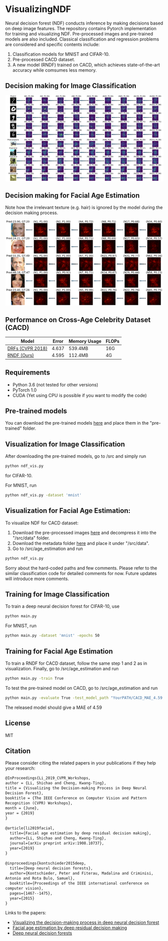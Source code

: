 # VisualizingNDF
Neural decision forest (NDF) conducts inference by making decisions based on deep image features. The repository contains Pytorch implementation for training and visualizing NDF. Pre-processed images and pre-trained models are also included. Classical classification and regression problems are considered and specific contents include:  
1. Classification models for MNIST and CIFAR-10. 
2. Pre-processed CACD dataset.
3. A new model (RNDF) trained on CACD, which achieves state-of-the-art accuracy while comsumes less memory. 

## Decision making for Image Classification
<div align="center">
    <img src="images/mnist_results.png">
</div>
<div align="center">
    <img src="images/cifar10_results.png">
</div>

## Decision making for Facial Age Estimation
Note how the irrelevant texture (e.g. hair) is ignored by the model during the decision making process.
<div align="center">
    <img src="images/cacd_final1.png">
</div>

## Performance on Cross-Age Celebrity Dataset (CACD)
| Model             | Error        | Memory Usage | FLOPs
| ----------------- | ----------- | ----------- | ----------- |
| [DRFs (CVPR 2018)](https://github.com/shenwei1231/caffe-DeepRegressionForests)    | 4.637      | 539.4MB | 16G
| [RNDF (Ours)](https://arxiv.org/abs/1908.10737)             | 4.595      | 112.4MB | 4G

## Requirements
* Python 3.6 (not tested for other versions)
* PyTorch 1.0 
* CUDA (Yet using CPU is possible if you want to modify the code)

## Pre-trained models
You can download the pre-trained models [here](https://drive.google.com/drive/folders/1DM6wVSknkYBqGf1UwHQgJNUp40sYDMrv?usp=sharing) and place them in the "pre-trained" folder.

## Visualization for Image Classification
After downloading the pre-trained models, go to /src and
simply run 
```bash
python ndf_vis.py 
```
for CIFAR-10.

For MNIST, run 
```bash
python ndf_vis.py -dataset 'mnist'
```
## Visualization for Facial Age Estimation:
To visualize NDF for CACD dataset:
1. Download the pre-processed images [here](https://drive.google.com/file/d/1OBu62cpnaMl5EX8EsjfEenRVv9rk3trt/view?usp=sharing) and decompress it into the "/src/data" folder.
2. Download the metadata folder [here](https://drive.google.com/drive/folders/1s_Ml82O4FVkC34PCE4ttrYhta3EKeYdo?usp=sharing) and place it under "/src/data".
3. Go to /src/age_estimation and run
```bash
python ndf_vis.py 
```
Sorry about the hard-coded paths and few comments. Please refer to the similar classification code for detailed comments for now. Future updates will introduce more comments.

## Training for Image Classification
To train a deep neural decision forest for CIFAR-10, use 
```bash
python main.py
```
For MNIST, run 
```bash
python main.py -dataset 'mnist' -epochs 50
```

## Training for Facial Age Estimation
To train a RNDF for CACD dataset, follow the same step 1 and 2 as in visualization. Finally, go to /src/age_estimation and run
```bash
python main.py -train True
```
To test the pre-trained model on CACD, go to /src/age_estimation and run
```bash
python main.py -evaluate True -test_model_path "YourPATH/CACD_MAE_4.59.pth"
```
The released model should give a MAE of 4.59
## License
MIT

## Citation
Please consider citing the related papers in your publications if they help your research:

    @InProceedings{Li_2019_CVPR_Workshops,
    author = {Li, Shichao and Cheng, Kwang-Ting},
    title = {Visualizing the Decision-making Process in Deep Neural Decision Forest},
    booktitle = {The IEEE Conference on Computer Vision and Pattern Recognition (CVPR) Workshops},
    month = {June},
    year = {2019}
    }
    
    @article{li2019facial,
      title={Facial age estimation by deep residual decision making},
      author={Li, Shichao and Cheng, Kwang-Ting},
      journal={arXiv preprint arXiv:1908.10737},
      year={2019}
    }
    
    @inproceedings{kontschieder2015deep,
      title={Deep neural decision forests},
      author={Kontschieder, Peter and Fiterau, Madalina and Criminisi, Antonio and Rota Bulo, Samuel},
      booktitle={Proceedings of the IEEE international conference on computer vision},
      pages={1467--1475},
      year={2015}
    }

Links to the papers:

- [Visualizing the decision-making process in deep neural decision forest](http://openaccess.thecvf.com/content_CVPRW_2019/papers/Explainable%20AI/Li_Visualizing_the_Decision-making_Process_in_Deep_Neural_Decision_Forest_CVPRW_2019_paper.pdf)
- [Facial age estimation by deep residual decision making](https://arxiv.org/abs/1908.10737)
- [Deep neural decision forests](http://openaccess.thecvf.com/content_iccv_2015/papers/Kontschieder_Deep_Neural_Decision_ICCV_2015_paper.pdf)
